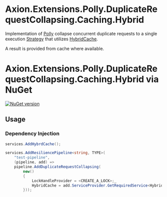 ﻿# Axion.Extensions.Polly.DuplicateRequestCollapsing.Caching.Hybrid

Implementation of [Polly](https://github.com/App-vNext/Polly) collapse concurrent duplicate requests to a single execution [Strategy](https://www.pollydocs.org/strategies/index) that utilizes [HybridCache](https://learn.microsoft.com/en-us/aspnet/core/performance/caching/hybrid).

A result is provided from cache where available.

# Axion.Extensions.Polly.DuplicateRequestCollapsing.Caching.Hybrid via NuGet 

[![NuGet version](https://badge.fury.io/nu/Axion.Extensions.Polly.DuplicateRequestCollapsing.Caching.Hybrid.svg)](https://badge.fury.io/nu/Axion.Extensions.Polly.DuplicateRequestCollapsing.Caching.Hybrid) 

## Usage
### Dependency Injection
```csharp
services.AddHybrdCache();

services.AddResiliencePipeline<string, TYPE>(
    "test-pipeline",
    (pipeline, add) =>
    pipeline.AddDuplicateRequestCollapsing(
        new()
        {
            LockHandleProvider = <CREATE_A_LOCK>;_
            HybridCache = add.ServiceProvider.GetRequiredService<HybridCache>(),
        }));
```